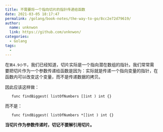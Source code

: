 ```yaml
---
title: 不需要将一个指向切片的指针传递给函数
date: 2021-03-05 18:17:47
permalink: /golang/book-notes/the-way-to-go/8cc2e72d79619/
author: 
  name: unknwon
  link: https://github.com/unknwon/
categories:
  - Golang
tags:
  - 
---
```


在`第4.9小节`，我们已经知道，切片实际是一个指向潜在数组的指针。我们常常需要把切片作为一个参数传递给函数是因为：实际就是传递一个指向变量的指针，在函数内可以改变这个变量，而不是传递数据的拷贝。

因此应该这样做：

       func findBiggest( listOfNumbers []int ) int {}

而不是：

       func findBiggest( listOfNumbers *[]int ) int {}

**当切片作为参数传递时，切记不要解引用切片。**
